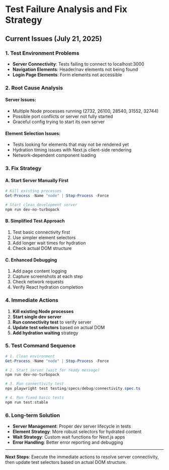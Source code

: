 # Test Failure Analysis and Fix Strategy

## Current Issues (July 21, 2025)

### 1. Test Environment Problems

- **Server Connectivity**: Tests failing to connect to localhost:3000
- **Navigation Elements**: Header/nav elements not being found
- **Login Page Elements**: Form elements not accessible

### 2. Root Cause Analysis

#### Server Issues:

- Multiple Node processes running (2732, 26100, 28540, 31552, 32744)
- Possible port conflicts or server not fully started
- Graceful config trying to start its own server

#### Element Selection Issues:

- Tests looking for elements that may not be rendered yet
- Hydration timing issues with Next.js client-side rendering
- Network-dependent component loading

### 3. Fix Strategy

#### A. Start Server Manually First

```powershell
# Kill existing processes
Get-Process -Name "node" | Stop-Process -Force

# Start clean development server
npm run dev-no-turbopack
```

#### B. Simplified Test Approach

1. Test basic connectivity first
2. Use simpler element selectors
3. Add longer wait times for hydration
4. Check actual DOM structure

#### C. Enhanced Debugging

1. Add page content logging
2. Capture screenshots at each step
3. Check network requests
4. Verify React hydration completion

### 4. Immediate Actions

1. **Kill existing Node processes**
2. **Start single dev server** 
3. **Run connectivity test** to verify server
4. **Update test selectors** based on actual DOM
5. **Add hydration waiting** strategy

### 5. Test Command Sequence

```powershell
# 1. Clean environment
Get-Process -Name "node" | Stop-Process -Force

# 2. Start server (wait for ready message)
npm run dev-no-turbopack

# 3. Run connectivity test
npx playwright test testing/specs/debug/connectivity.spec.ts

# 4. Run fixed basic tests
npm run test:stable
```

### 6. Long-term Solution

- **Server Management**: Proper dev server lifecycle in tests
- **Element Strategy**: More robust selectors for hydrated content
- **Wait Strategy**: Custom wait functions for Next.js apps
- **Error Handling**: Better error reporting and debugging

---

**Next Steps**: Execute the immediate actions to resolve server connectivity, then update test selectors based on actual DOM structure.
